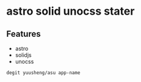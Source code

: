 # astro solid unocss stater

## Features
- astro
- solidjs
- unocss

```bash
degit yuusheng/asu app-name
```
